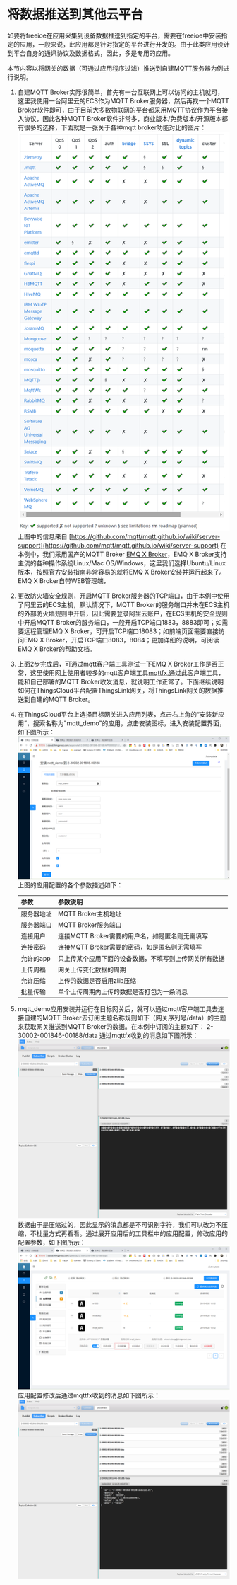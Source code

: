 # 将数据推送到其他云平台

如要将freeioe在应用采集到设备数据推送到指定的平台，需要在freeioe中安装指定的应用，一般来说，此应用都是针对指定的平台进行开发的。由于此类应用设计到平台自身的通讯协议及数据格式，因此，多是专用的应用。

本节内容以将网关的数据（可通过应用程序过滤）推送到自建MQTT服务器为例进行说明。

1) 自建MQTT Broker实际很简单，首先有一台互联网上可以访问的主机就可，这里我使用一台阿里云的ECS作为MQTT Broker服务器，然后再找一个MQTT Broker软件即可，由于目前大多数物联网的平台都采用MQTT协议作为平台接入协议，因此各种MQTT Broker软件非常多，商业版本/免费版本/开源版本都有很多的选择，下面就是一张关于各种mqtt broker功能对比的图片：
   ![](../../v1\part-ii\ThingsCloud_emq.png)
   上图中的信息来自 [https://github.com/mqtt/mqtt.github.io/wiki/server-support](https://github.com/mqtt/mqtt.github.io/wiki/server-support)
   在本例中，我们采用国产的MQTT Broker [EMQ X Broker](https://www.emqx.io/cn/downloads#broker)，EMQ X Broker支持主流的各种操作系统Linux/Mac OS/Windows，这里我们选择Ubuntu/Linux版本，[按照官方安装指南](https://developer.emqx.io/docs/broker/v3/cn/install.html#ubuntu)非常容易的就将EMQ X Broker安装并运行起来了。EMQ X Broker自带WEB管理端，

2) 更改防火墙安全规则，开启MQTT Broker服务器的TCP端口，由于本例中使用了阿里云的ECS主机，默认情况下，MQTT Broker的服务端口并未在ECS主机的外部防火墙规则中开启，因此需要登录阿里云账户，在ECS主机的安全规则中开启MQTT Broker的服务端口，一般开启TCP端口1883，8883即可；如需要远程管理EMQ X Broker，可开启TCP端口18083；如前端页面需要直接访问EMQ X Broker，开启TCP端口8083，8084；更加详细的说明，可阅读EMQ X Broker的帮助文档。

3) 上面2步完成后，可通过mqtt客户端工具测试一下EMQ X Broker工作是否正常，这里使用网上使用者较多的mqtt客户端工具[mqttfx](http://mqttfx.jensd.de/index.php/download),通过此客户端工具，能和自己部署的MQTT Broker收发消息，就说明工作正常了。下面继续说明如何在ThingsCloud平台配置ThingsLink网关，将ThingsLink网关的数据推送到自建的MQTT Broker。
   
4) 在ThingsCloud平台上选择目标网关进入应用列表，点击右上角的“安装新应用”，搜索名称为"mqtt_demo"的应用，点击安装图标，进入安装配置界面，如下图所示：
![](../../v1\part-ii\ThingsCloud_2019-06-26_11-51-49.png)
上图的应用配置的各个参数描述如下：

    | 参数  | 参数说明 |
    | :------------ |:---------------|
    | 服务器地址      | MQTT Broker主机地址|
    | 服务器端口      | MQTT Broker服务端口       |
    | 连接用户 | 连接MQTT Broker需要的用户名，如是匿名则无需填写       |
    | 连接密码      | 连接MQTT Broker需要的密码，如是匿名则无需填写|
    | 允许的app      | 只上传某个应用下面的设备数据，不填写则上传网关所有数据       |
    | 上传周福      | 网关上传变化数据的周期       |
    | 允许压缩 | 上传的数据是否启用zlib压缩       |    
    | 批量传输 | 单个上传周期内上传的数据是否打包为一条消息       |    

5) mqtt_demo应用安装并运行在目标网关后，就可以通过mqtt客户端工具去连接自建的MQTT Broker去订阅主题名称规则如下（网关序列号/data）的主题来获取网关推送到MQTT Broker的数据。在本例中订阅的主题如下：
2-30002-001846-00188/data
通过mqttfx收到的消息如下图所示：
![](../../v1\part-ii\ThingsCloud_2019-06-26_12-00-41.png)
数据由于是压缩过的，因此显示的消息都是不可识别字符，我们可以改为不压缩，不批量方式再看看。通过展开应用后的工具栏中的应用配置，修改应用的配置参数，如下图所示：
![](../../v1\part-ii\ThingsCloud_2019-06-26_12-03-12.png)
应用配置修改后通过mqttfx收到的消息如下图所示：
![](../../v1\part-ii\ThingsCloud_2019-06-26_12-14-41.png)

